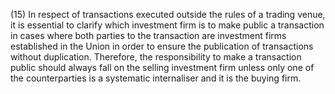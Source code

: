 (15) In respect of transactions executed outside the rules of a trading venue, it is essential to clarify which investment firm is to make public a transaction in cases where both parties to the transaction are investment firms established in the Union in order to ensure the publication of transactions without duplication. Therefore, the responsibility to make a transaction public should always fall on the selling investment firm unless only one of the counterparties is a systematic internaliser and it is the buying firm.